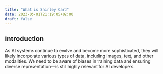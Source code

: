 ```yaml
---
title: "What is Shirley Card"
date: 2023-05-01T21:19:05+02:00
draft: false
---
```


## Introduction

As AI systems continue to evolve and become more sophisticated, they will likely incorporate various types of data, including images, text, and other modalities. We need to be aware of biases in training data and ensuring diverse representation—is still highly relevant for AI developers.